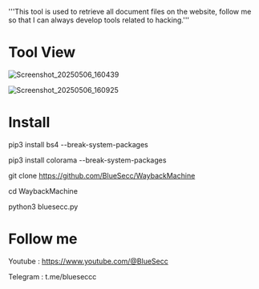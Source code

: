 '''This tool is used to retrieve all document files on the website, follow me so that I can always develop tools related to hacking.'''

# Tool View

![Screenshot_20250506_160439](https://github.com/user-attachments/assets/e01b0f4d-6348-4a56-966e-14fd40eb9264)

![Screenshot_20250506_160925](https://github.com/user-attachments/assets/764ee6fb-f29f-438a-aed8-62c63ead8007)


# Install

pip3 install bs4 --break-system-packages

pip3 install colorama --break-system-packages

git clone https://github.com/BlueSecc/WaybackMachine

cd WaybackMachine

python3 bluesecc.py

# Follow me
Youtube : https://www.youtube.com/@BlueSecc

Telegram : t.me/blueseccc
